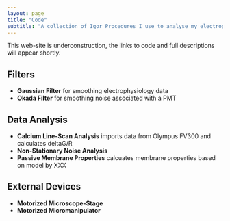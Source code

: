 ```yaml
---
layout: page
title: "Code"
subtitle: "A collection of Igor Procedures I use to analyse my electrophysiology and Ca<sup>2+</sup> imaging data"
---
```


This web-site is underconstruction, the links to code and full descriptions will appear shortly.

## Filters
*    **Gaussian Filter** for smoothing electrophysiology data
*    **Okada Filter** for smoothing noise associated with a PMT

## Data Analysis
*    **Calcium Line-Scan Analysis** imports data from Olympus FV300 and calculates deltaG/R
*    **Non-Stationary Noise Analysis**
*    **Passive Membrane Properties** calcuates membrane properties based on model by XXX

## External Devices
*    **Motorized Microscope-Stage**
*    **Motorized Micromanipulator**


